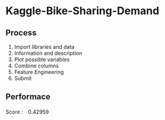 # Kaggle-Bike-Sharing-Demand

## Process
1. Import libraries and data
2. Information and description
3. Plot possible variables
4. Combine columns
5. Feature Engineering
6. Submit

## Performace
Score :　0.42959
